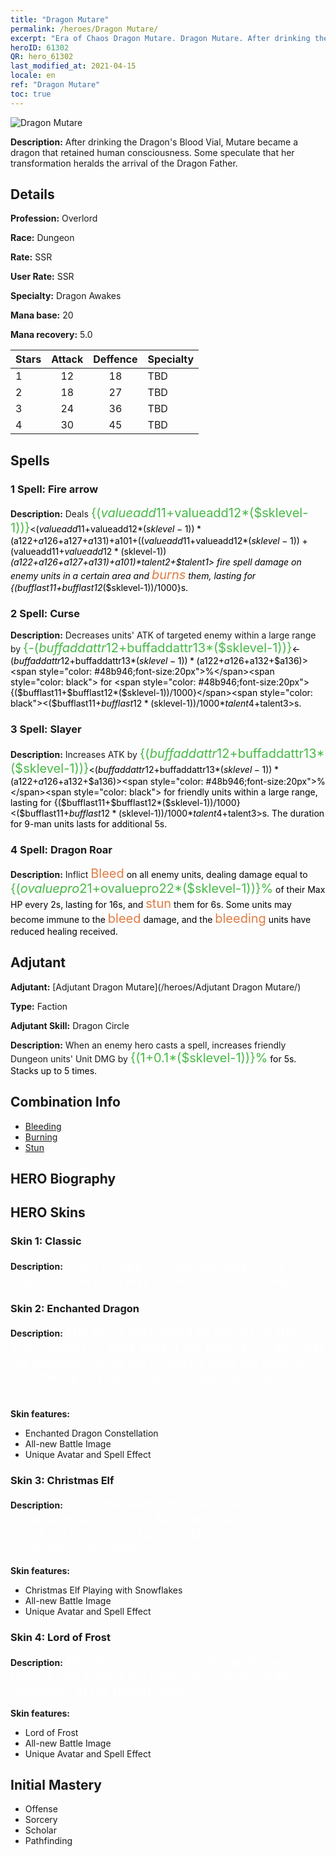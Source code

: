 ```yaml
---
title: "Dragon Mutare"
permalink: /heroes/Dragon Mutare/
excerpt: "Era of Chaos Dragon Mutare. Dragon Mutare. After drinking the Dragon's Blood Vial, Mutare became a dragon that retained human consciousness. Some speculate that her transformation heralds the arrival of the Dragon Father."
heroID: 61302
QR: hero_61302
last_modified_at: 2021-04-15
locale: en
ref: "Dragon Mutare"
toc: true
---
```

  ![Dragon Mutare](/images/h/h_MutareDrake.jpg)

 **Description:** After drinking the Dragon's Blood Vial, Mutare became a dragon that retained human consciousness. Some speculate that her transformation heralds the arrival of the Dragon Father.
## Details
 **Profession:** Overlord

 **Race:** Dungeon

 **Rate:** SSR

 **User Rate:** SSR

 **Specialty:** Dragon Awakes

 **Mana base:** 20

 **Mana recovery:** 5.0


  | Stars   |     Attack     |    Deffence    |      Specialty     |
  |---------|:---------------:|:---------------:|--------------------|
  |    1    | 12 | 18 | TBD |
  |    2    | 18 | 27 | TBD |
  |    3    | 24 | 36 | TBD |
  |    4    | 30 | 45 | TBD |

## Spells
### 1 Spell: Fire arrow
 **Description:** Deals <span style="color: #48b946;font-size:20px">{($valueadd11+$valueadd12*($sklevel-1))}</span><span style="color: black"><($valueadd11+$valueadd12*($sklevel-1))*($a122+$a126+$a127+$a131)+$a101+(($valueadd11+$valueadd12*($sklevel-1))+($valueadd11+$valueadd12*($sklevel-1))*($a122+$a126+$a127+$a131)+$a101)*$talent2+$talent1> fire spell damage on enemy units in a certain area and <span style="color: #e07c44;font-size:20px">burns</span><span style="color: black"> them, lasting for {($bufflast11+$bufflast12*($sklevel-1))/1000}s.

### 2 Spell: Curse
 **Description:** Decreases units' ATK of targeted enemy within a large range by <span style="color: #48b946;font-size:20px">{-($buffaddattr12+$buffaddattr13*($sklevel-1))}</span><span style="color: black"><-($buffaddattr12+$buffaddattr13*($sklevel-1))*($a122+$a126+$a132+$a136)><span style="color: #48b946;font-size:20px">%</span><span style="color: black"> for <span style="color: #48b946;font-size:20px">{($bufflast11+$bufflast12*($sklevel-1))/1000}</span><span style="color: black"><($bufflast11+$bufflast12*($sklevel-1))/1000*$talent4+$talent3>s.

### 3 Spell: Slayer
 **Description:** Increases ATK by <span style="color: #48b946;font-size:20px">{($buffaddattr12+$buffaddattr13*($sklevel-1))}</span><span style="color: black"><($buffaddattr12+$buffaddattr13*($sklevel-1))*($a122+$a126+$a132+$a136)><span style="color: #48b946;font-size:20px">%</span><span style="color: black"> for friendly units within a large range, lasting for {($bufflast11+$bufflast12*($sklevel-1))/1000}<($bufflast11+$bufflast12*($sklevel-1))/1000*$talent4+$talent3>s. The duration for 9-man units lasts for additional 5s.

### 4 Spell: Dragon Roar
 **Description:** Inflict <span style="color: #e07c44;font-size:20px">Bleed</span><span style="color: black"> on all enemy units, dealing damage equal to <span style="color: #48b946;font-size:20px">{($ovaluepro21+$ovaluepro22*($sklevel-1))}%</span><span style="color: black"> of their Max HP every 2s, lasting for 16s, and <span style="color: #e07c44;font-size:20px">stun</span><span style="color: black"> them for 6s. Some units may become immune to the <span style="color: #e07c44;font-size:20px">bleed</span><span style="color: black"> damage, and the <span style="color: #e07c44;font-size:20px">bleeding</span><span style="color: black"> units have reduced healing received.


## Adjutant

 **Adjutant:**  [Adjutant Dragon Mutare](/heroes/Adjutant Dragon Mutare/) 

 **Type:**  Faction 

 **Adjutant Skill:**  Dragon Circle 

 **Description:** When an enemy hero casts a spell, increases friendly Dungeon units' Unit DMG by <span style="color: #48b946;font-size:20px">{(1+0.1*($sklevel-1))}%</span><span style="color: black"> for 5s. Stacks up to 5 times.

## Combination Info

* [Bleeding](/combination/Bleeding/) 
* [Burning](/combination/Burning/) 
* [Stun](/combination/Stun/) 

## HERO Biography

## HERO Skins
### Skin 1: **Classic**

 **Description:** <span style="color: #ffffff;font-size:20px">Might is right in a dog-eat-dog world. For Nighon, there is no way out except endless war.</span>


### Skin 2: **Enchanted Dragon**

 **Description:** <span style="color: #ffffff;font-size:20px">The sky is partitioned by groups of stars. The changes of stars impact the fortunes of all under the heavens. When the changing stars are back in situ, the light symbolizing the dragon will rule the sky.</span>

 **Skin features:** 

   - Enchanted Dragon Constellation
   - All-new Battle Image
   - Unique Avatar and Spell Effect

### Skin 3: **Christmas Elf**

 **Description:** <span style="color: #ffffff;font-size:20px">Christmas elves who dance with snowflakes and gifts. Mutare, who has drank dragon blood but has not yet fully transformed, is celebrating Christmas!</span>

 **Skin features:** 

   - Christmas Elf Playing with Snowflakes
   - All-new Battle Image
   - Unique Avatar and Spell Effect

### Skin 4: **Lord of Frost**

 **Description:** <span style="color: #ffffff;font-size:20px">The winds rise and the blizzards howl at my behest. The frost is my crown, for I am the sole conqueror of the frozen lands!</span>

 **Skin features:** 

   - Lord of Frost
   - All-new Battle Image
   - Unique Avatar and Spell Effect


## Initial Mastery
   - Offense
   - Sorcery
   - Scholar
   - Pathfinding
